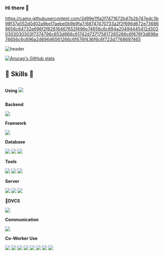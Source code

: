 ### Hi there 👋

<!--
**java-bin/java-bin** is a ✨ _special_ ✨ repository because its `README.md` (this file) appears on your GitHub profile.

Here are some ideas to get you started:

- 🔭 I’m currently working on ...
- 🌱 I’m currently learning ...
- 👯 I’m looking to collaborate on ...
- 🤔 I’m looking for help with ...
- 💬 Ask me about ...
- 📫 How to reach me: ...
- 😄 Pronouns: ...
- ⚡ Fun fact: ...
-->
https://camo.githubusercontent.com/3d99e11fa2f7471672b47b2b747edc3b98f37a552d0d02a9be17aebe0b9b9fa7/68747470733a2f2f696d672e736869656c64732e696f2f62616467652f496e74656c6c694a20494445412d3030303030303f7374796c653d666c61742d737175617265266c6f676f3d696e74656c6c696a2d69646561266c6f676f436f6c6f723d7768697465
<!-- 헤더 -->
![header](https://capsule-render.vercel.app/api?type=rounded&color=timeGradient&text=Chaebin's%20%20Git%20👋&animation=twinkling&fontSize=40&fontAlignY=50&fontAlign=50&height=180)
<!-- 깃 상태 -->
[![Anurag's GitHub stats](https://github-readme-stats.vercel.app/api?username=java-bin&show_icons=true&theme=radical)](https://github.com/anuraghazra/github-readme-stats)
<!-- 스킬 -->
## 🔨 Skills 🔨
<div style="display:flex; flex-direction:column; align-items:flex-start;">
    <p><strong>Using <img src="https://img.shields.io/badge/IntelliJ IDEA-000000?style=flat-square&logo=intellij-idea&logoColor=white"> </strong></p> <!-- IntelliJ -->
    <p><strong>Backend</strong></p>
    <div>
        <img src="https://img.shields.io/badge/Java-007396?style=for-the-badge&logo=Java&logoColor=white" /> <!-- java -->
    </div>
    <p><strong>Framwork</strong></p>
    <div>
        <img src="https://img.shields.io/badge/Spring Boot-6DB33F?style=for-the-badg&logo=spring-boot&logoColor=white" /> <!-- spring boot -->
    </div>
    <p><strong>Database</strong></p>
    <div>
        <img src="https://img.shields.io/badge/MariaDB-003545?style=flat-square&logo=mariaDB&logoColor=white"/> <!-- mariadb -->
        <img src="https://img.shields.io/badge/mysql-4479A1?style=for-the-badge&logo=mysql&logoColor=white" />  <!-- mysql -->
        <img src="https://img.shields.io/badge/oracle-F80000?style=for-the-badge&logo=oracle&logoColor=white" /> <!-- oracle -->
    </div>
    <p><strong>Tools</strong></p>
    <div>
        <img src="https://img.shields.io/badge/Docker-2496ED?style=for-the-badge&logo=Docker&logoColor=white" /> <!-- docekr -->
        <img src="https://img.shields.io/badge/Kubernetes-326CE5?style=flat-square&logo=Kubernetes&logoColor=white"> <!-- kubernetes -->
        <img src="https://img.shields.io/badge/Terraform-7B42BC?style=for-the-badge&logo=Terraform&logoColor=white" /> <!-- terraform -->
    </div>
    <p><strong>Server</strong></p>
    <div>
        <img src="https://img.shields.io/badge/linux-FCC624?style=for-the-badge&logo=linux&logoColor=black" /> <!-- linux --> 
        <img src="https://img.shields.io/badge/Ubuntu-E95420?style=flat-square&logo=Ubuntu&logoColor=white"/> <!-- ubuntu --> 
        <img src="https://img.shields.io/badge/apache tomcat-F8DC75?style=for-the-badge&logo=apachetomcat&logoColor=black" /> <!-- apache tomcat -->
    </div>
    <p><strong>DVCS</strong></p>
    <div>    
        <img src="https://img.shields.io/badge/Git-F05032?style=for-the-badg&logo=git&logoColor=white" /> <!-- git -->
    </div>
    <p><strong>Communication</strong></p>
    <div>    
        <img src="https://img.shields.io/badge/Figma-F24E1E?style=for-the-badg&logo=figma&logoColor=white" /> <!-- figma -->
    </div>
    <p><strong>Co-Worker Use</strong></p>
    <div>
        <img src="https://img.shields.io/badge/Amazon AWS-232F3E?style=for-the-badge&logo=amazon aws&logoColor=white" /> <!-- aws -->
        <img src="https://img.shields.io/badge/Google Cloud-4285F4?style=flat-square&logo=Google Cloud&logoColor=white"/> <!-- gcp -->
        <img src="https://img.shields.io/badge/Go-00ADD8?style=flat-square&logo=Go&logoColor=white"/> <!-- go -->
        <img src="https://img.shields.io/badge/html5-E34F26?style=for-the-badg&logo=html5&logoColor=white" /> <!-- html5 -->
        <img src="https://img.shields.io/badge/CSS3-1572B6?style=for-the-badg&logo=css3&logoColor=white"/>  <!-- css -->
        <img src="https://img.shields.io/badge/javascript-F7DF1E?style=for-the-badg&logo=javascript&logoColor=black" /> <!-- js -->
        <img src="https://img.shields.io/badge/TypeScript-3178C6?style=for-the-badg&logo=typescript&logoColor=white" /> <!-- ts -->
        <img src="https://img.shields.io/badge/Vue.js-4FC08D?style=flat-square&logo=Vue.js&logoColor=white"/> <!-- vue -->
    </div>   
</div>



